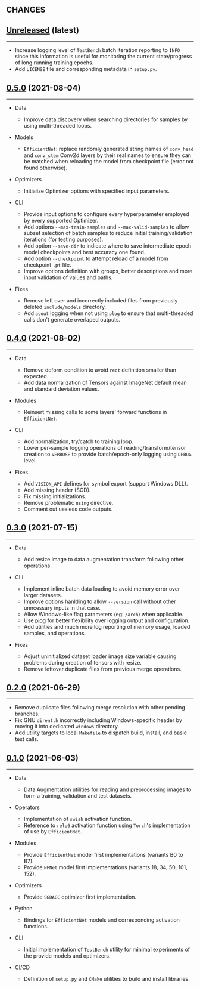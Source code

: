 ## CHANGES

[Unreleased](https://www.crim.ca/stash/projects/VISI/repos/crim-libtorch-extensions) (latest)
------------------------------------------------------------------------------------------------------------------------
____________

* Increase logging level of `TestBench` batch iteration reporting to `INFO` since this information is useful for
  monitoring the current state/progress of long running training epochs.
* Add `LICENSE` file and corresponding metadata in `setup.py`.

[0.5.0](https://www.crim.ca/stash/projects/VISI/repos/crim-libtorch-extensions/browse?at=refs/tags/0.5.0) (2021-08-04)
------------------------------------------------------------------------------------------------------------------------
____________

* Data
  - Improve data discovery when searching directories for samples by using multi-threaded loops.

* Models
  - `EfficientNet`: replace randomly generated string names of `conv_head` and `conv_stem` Conv2d layers by their
    real names to ensure they can be matched when reloading the model from checkpoint file (error not found otherwise).

* Optimizers
  - Initialize Optimizer options with specified input parameters.

* CLI
  - Provide input options to configure every hyperparameter employed by every supported Optimizer.
  - Add options `--max-train-samples` and `--max-valid-samples` to allow subset selection of batch samples
    to reduce initial training/validation iterations (for testing purposes).
  - Add option `--save-dir` to indicate where to save intermediate epoch model checkpoints and best accuracy one found.
  - Add option `--checkpoint` to attempt reload of a model from checkpoint `.pt` file.
  - Improve options definition with groups, better descriptions and more input validation of values and paths.

* Fixes
  - Remove left over and incorrectly included files from previously deleted `include/models` directory.
  - Add `acout` logging when not using `plog` to ensure that multi-threaded calls don't generate overlaped outputs.

[0.4.0](https://www.crim.ca/stash/projects/VISI/repos/crim-libtorch-extensions/browse?at=refs/tags/0.4.0) (2021-08-02)
------------------------------------------------------------------------------------------------------------------------
____________

* Data
  - Remove deform condition to avoid `rect` definition smaller than expected.
  - Add data normalization of Tensors against ImageNet default mean and standard deviation values.

* Modules
  - Reinsert missing calls to some layers' forward functions in `EfficientNet`.

* CLI
  - Add normalization, try/catch to training loop.
  - Lower per-sample logging operations of reading/transform/tensor creation to `VERBOSE`
    to provide batch/epoch-only logging using `DEBUG` level.

* Fixes
  - Add `VISION_API` defines for symbol export (support Windows DLL).
  - Add missing header (SGD).
  - Fix missing initializations.
  - Remove problematic `using` directive.
  - Comment out useless code outputs.

[0.3.0](https://www.crim.ca/stash/projects/VISI/repos/crim-libtorch-extensions/browse?at=refs/tags/0.3.0) (2021-07-15)
------------------------------------------------------------------------------------------------------------------------
____________

* Data
  * Add resize image to data augmentation transform following other operations.

* CLI
  * Implement inline batch data loading to avoid memory error over larger datasets.
  * Improve options hanlding to allow `--version` call without other unncessary inputs in that case.
  * Allow Windows-like flag parameters (eg: `/arch`) when applicable.
  * Use [plog](https://github.com/SergiusTheBest/plog) for better flexibility over logging output and configuration.
  * Add utilities and much more log reporting of memory usage, loaded samples, and operations.

* Fixes
  * Adjust uninitialized dataset loader image size variable causing problems during creation of tensors with resize.
  * Remove leftover duplicate files from previous merge operations.

[0.2.0](https://www.crim.ca/stash/projects/VISI/repos/crim-libtorch-extensions/browse?at=refs/tags/0.2.0) (2021-06-29)
------------------------------------------------------------------------------------------------------------------------
____________

* Remove duplicate files following merge resolution with other pending branches.
* Fix GNU `dirent.h` incorrectly including Windows-specific header by moving it into dedicated `windows` directory.
* Add utility targets to local `Makefile` to dispatch build, install, and basic test calls.

[0.1.0](https://www.crim.ca/stash/projects/VISI/repos/crim-libtorch-extensions/browse?at=refs/tags/0.1.0) (2021-06-03)
------------------------------------------------------------------------------------------------------------------------
____________

* Data
  * Data Augmentation utilities for reading and preprocessing images to form a training, validation and test datasets.

* Operators
  * Implementation of `swish` activation function.
  * Reference to `relu6` activation function using `Torch`'s implementation of use by `EfficientNet`.

* Modules
  * Provide `EfficientNet` model first implementations (variants B0 to B7).
  * Provide `NFNet` model first implementations (variants 18, 34, 50, 101, 152).

* Optimizers
  * Provide `SGDAGC` optimizer first implementation.

* Python
  * Bindings for `EfficientNet` models and corresponding activation functions.

* CLI
  * Initial implementation of `TestBench` utility for minimal experiments of the provide models and optimizers.

* CI/CD
  * Definition of `setup.py` and `CMake` utilities to build and install libraries.
